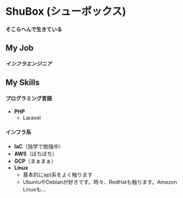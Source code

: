 # ShuBox (シューボックス)

#### そこらへんで生きている

## My Job

##### インフラエンジニア

## My Skills

#### プログラミング言語

- **PHP**
  - Laravel

#### インフラ系

- **IaC**（独学で勉強中）
- **AWS**（ぼちぼち）
- **GCP**（まぁまぁ）
- **Linux**
  - 基本的にapt系をよく触ります
  - UbuntuやDebianが好きです。時々、RedHatも触ります。Amazon Linuxも...


